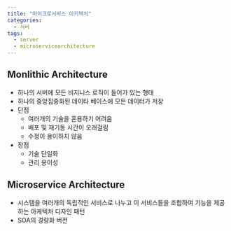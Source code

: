 ```yaml
---
title: "마이크로서비스 아키텍처"
categories:
  - 서버
tags:
  - server
  - microservicearchitecture
---
```

## Monlithic Architecture
* 하나의 서버에 모든 비지니스 로직이 들어가 있는 형태
* 하나의 중앙집중화된 데이타 베이스에 모든 데이터가 저장
* 단점
   * 여러개의 기술을 혼용하기 어려움
   * 배포 및 재기동 시간이 오래걸림
   * 수정이 용이하지 않음
* 장점
  * 기술 단일화
  * 관리 용이성


## Microservice Architecture
* 시스템을 여러개의 독립적인 서비스로 나누고 이 서비스들을 조합하여 기능을 제공하는 아케텍처 디자인 패턴
* SOA의 경량화 버전
